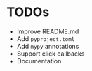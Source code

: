 # TODOs

- Improve README.md
- Add `pyproject.toml`
- Add `mypy` annotations
- Support click callbacks
- Documentation
